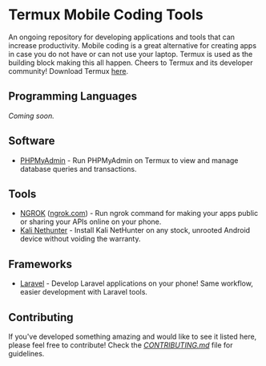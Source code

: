 # Termux Mobile Coding Tools

An ongoing repository for developing applications and tools that can increase productivity. Mobile coding is a great alternative for creating apps in case you do not have or can not use your laptop. Termux is used as the building block making this all happen. Cheers to Termux and its developer community! Download Termux [here](https://f-droid.org/en/packages/com.termux/).

## Programming Languages
*Coming soon.*

## Software
- [PHPMyAdmin](software/phpmyadmin) - Run PHPMyAdmin on Termux to view and manage database queries and transactions.

## Tools
- [NGROK](tools/ngrok-termux) ([ngrok.com](https://ngrok.com)) - Run ngrok command for making your apps public or sharing your APIs online on your phone.
- [Kali Nethunter](tools/kali-nethunter-termux) - Install Kali NetHunter on any stock, unrooted Android device without voiding the warranty.


## Frameworks
- [Laravel](framework/laravel) - Develop Laravel applications on your phone! Same workflow, easier development with Laravel tools.

## Contributing
If you've developed something amazing and would like to see it listed here, please feel free to contribute! Check the [*CONTRIBUTING.md*](CONTRIBUTING.md) file for guidelines.